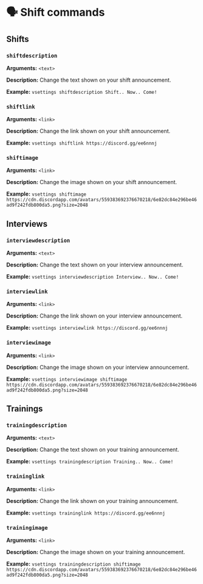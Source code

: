 # 🗣️ Shift commands

## Shifts

### `shiftdescription`

**Arguments:** `<text>`

**Description:** Change the text shown on your shift announcement.

**Example:** `vsettings shiftdescription Shift.. Now.. Come!`

### `shiftlink`

**Arguments:** `<link>`

**Description:** Change the link shown on your shift announcement.

**Example:** `vsettings shiftlink https://discord.gg/ee6nnnj`

### `shiftimage`

**Arguments:** `<link>`

**Description:** Change the image shown on your shift announcement.

**Example:** `vsettings shiftimage https://cdn.discordapp.com/avatars/559383692376670218/6e82dc84e296be46ad9f242fdb800da5.png?size=2048`

## Interviews

### `interviewdescription`

**Arguments:** `<text>`

**Description:** Change the text shown on your interview announcement.

**Example:** `vsettings interviewdescription Interview.. Now.. Come!`

### `interviewlink`

**Arguments:** `<link>`

**Description:** Change the link shown on your interview announcement.

**Example:** `vsettings interviewlink https://discord.gg/ee6nnnj`

### `interviewimage`

**Arguments:** `<link>`

**Description:** Change the image shown on your interview announcement.

**Example:** `vsettings interviewimage shiftimage https://cdn.discordapp.com/avatars/559383692376670218/6e82dc84e296be46ad9f242fdb800da5.png?size=2048`

## Trainings

### `trainingdescription`

**Arguments:** `<text>`

**Description:** Change the text shown on your training announcement.

**Example:** `vsettings trainingdescription Training.. Now.. Come!`

### `traininglink`

**Arguments:** `<link>`

**Description:** Change the link shown on your training announcement.

**Example:** `vsettings traininglink https://discord.gg/ee6nnnj`

### `trainingimage`

**Arguments:** `<link>`

**Description:** Change the image shown on your training announcement.

**Example:** `vsettings trainingdescription shiftimage https://cdn.discordapp.com/avatars/559383692376670218/6e82dc84e296be46ad9f242fdb800da5.png?size=2048`

